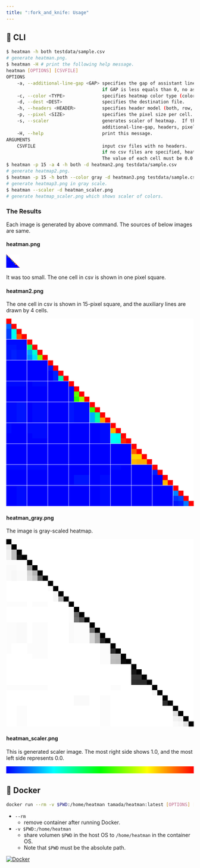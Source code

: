```yaml
---
title: ":fork_and_knife: Usage"
---
```


## :paperclip: CLI

```sh
$ heatman -h both testdata/sample.csv
# generate heatman.png.
$ heatman -H # print the following help message.
heatman [OPTIONS] [CSVFILE]
OPTIONS
    -a, --additional-line-gap <GAP> specifies the gap of assistant lines per cells.
                                    if GAP is less equals than 0, no assistant lines are drawn.
    -c, --color <TYPE>              specifies heatmap color type (color or gray), default: color.
    -d, --dest <DEST>               specifies the destination file.
    -h, --headers <HEADER>          specifies header model (both, row, column, or no), default: no.
    -p, --pixel <SIZE>              specifies the pixel size per cell.
    -s, --scaler                    generates scaler of heatmap.  If this option was specified,
                                    additional-line-gap, headers, pixel, and CSVFILE are ignored.
    -H, --help                      print this message.
ARGUMENTS
    CSVFILE                         input csv files with no headers.
                                    if no csv files are specified, heatman read csv from stdin.
                                    The value of each cell must be 0.0 to 1.0.
$ heatman -p 15 -a 4 -h both -d heatman2.png testdata/sample.csv
# generate heatmap2.png.
$ heatman -p 15 -h both --color gray -d heatman3.png testdata/sample.csv
# generate heatmap3.png in gray scale.
$ heatman --scaler -d heatman_scaler.png
# generate heatmap_scaler.png which shows scaler of colors.
```

### The Results

Each image is generated by above command.  The sources of below images are same.

#### heatman.png

![heatman.png](../images/heatman.png)

It was too small.
The one cell in csv is shown in one pixel square.

#### heatman2.png

The one cell in csv is shown in 15-pixel square, and the auxiliary lines are drawn by 4 cells.

![heatman2.png](../images/heatman2.png)

#### heatman_gray.png

The image is gray-scaled heatmap.

![heatman3.png](../images/heatman3.png)

#### heatman_scaler.png

This is generated scaler image.
The most right side shows 1.0, and the most left side represents 0.0.

![heatman_scaler.png](../images/heatman_scaler.png)


## :whale: Docker

```sh
docker run --rm -v $PWD:/home/heatman tamada/heatman:latest [OPTIONS] [CSVFILE]
```

* `--rm`
    * remove container after running Docker.
* `-v $PWD:/home/heatman`
    * share volumen `$PWD` in the host OS to `/home/heatman` in the container OS.
    * Note that `$PWD` must be the absolute path.

[![Docker](https://img.shields.io/badge/docker-tamada%2Fheatman%3Alatest-blue?logo=docker&style=social)](https://hub.docker.com/r/tamada/heatman)
